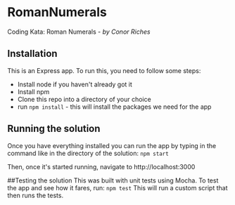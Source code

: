 # RomanNumerals
Coding Kata: Roman Numerals - *by Conor Riches*

## Installation
This is an Express app. To run this, you need to follow some steps:
- Install node if you haven't already got it
- Install npm
- Clone this repo into a directory of your choice
- run `npm install` - this will install the packages we need for the app

## Running the solution
Once you have everything installed you can run the app by typing in the command like in the directory of the solution:
`npm start`

Then, once it's started running, navigate to http://localhost:3000

##Testing the solution
This was built with unit tests using Mocha. To test the app and see how it fares, run:
`npm test`
This will run a custom script that then runs the tests.

